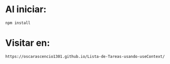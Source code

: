 # Al iniciar:
    npm install

# Visitar en:
    https://oscarascencio1301.github.io/Lista-de-Tareas-usando-useContext/

